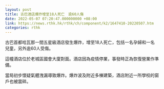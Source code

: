 ```yaml
---
layout: post
title: 古巴酒店爆炸增至18人死亡　逾60人傷
date: 2022-05-07 07:20:47.000000000 +08:00
link: https://news.rthk.hk/rthk/ch/component/k2/1647410-20220507.htm
categories: rthk
---
```


古巴首都哈瓦那一間五星級酒店發生爆炸，增至18人死亡，包括一名孕婦和一名兒童，另外逾60人受傷。

這幢酒店位於老城區國會大廈對面。酒店因為疫情停業，事發時正為恢復營業作準備。

當局初步懷疑氣體洩漏導致爆炸。爆炸波及附近多棟建築，酒店附近一所學校的窗戶也被震碎。
